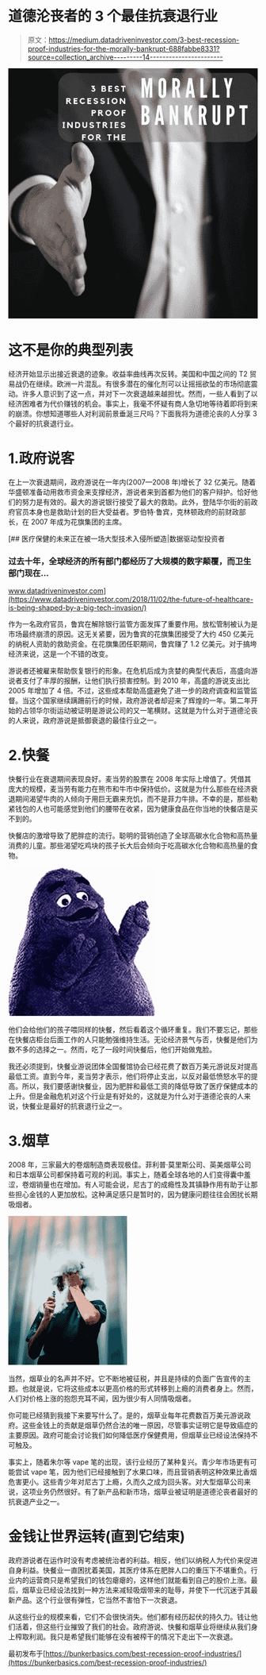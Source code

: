 # 道德沦丧者的 3 个最佳抗衰退行业

> 原文：<https://medium.datadriveninvestor.com/3-best-recession-proof-industries-for-the-morally-bankrupt-688fabbe8331?source=collection_archive---------14----------------------->

![](img/803cf34ece808026ce33109277a417fa.png)

# 这不是你的典型列表

经济开始显示出接近衰退的迹象。收益率曲线再次反转。美国和中国之间的 T2 贸易战仍在继续。欧洲一片混乱。有很多潜在的催化剂可以让摇摇欲坠的市场彻底震动。许多人意识到了这一点，并对下一次衰退越来越担忧。然而，一些人看到了以经济困难者为代价赚钱的机会。事实上，我毫不怀疑有商人急切地等待着即将到来的崩溃。你想知道哪些人对利润前景垂涎三尺吗？下面我将为道德沦丧的人分享 3 个最好的抗衰退行业。

# 1.政府说客

在上一次衰退期间，政府游说在一年内(2007—2008 年)增长了 32 亿美元。随着华盛顿准备动用救市资金来支撑经济，游说者来到首都为他们的客户辩护。恰好他们的努力是有效的。最大的游说银行接受了最大的救助。此外，登陆华尔街的前政府官员本身也是救助计划的巨大受益者。罗伯特·鲁宾，克林顿政府的前财政部长，在 2007 年成为花旗集团的主席。

[](https://www.datadriveninvestor.com/2018/11/02/the-future-of-healthcare-is-being-shaped-by-a-big-tech-invasion/) [## 医疗保健的未来正在被一场大型技术入侵所塑造|数据驱动型投资者

### 过去十年，全球经济的所有部门都经历了大规模的数字颠覆，而卫生部门现在…

www.datadriveninvestor.com](https://www.datadriveninvestor.com/2018/11/02/the-future-of-healthcare-is-being-shaped-by-a-big-tech-invasion/) 

作为一名政府官员，鲁宾在解除银行监管方面发挥了重要作用。放松管制被认为是市场最终崩溃的原因。这无关紧要，因为鲁宾的花旗集团接受了大约 450 亿美元的纳税人资助的救助资金。在花旗集团任职期间，鲁宾赚了 1.2 亿美元。对于搞垮经济来说，这是一个不错的改变。

游说者还被雇来帮助恢复银行的形象。在危机后成为贪婪的典型代表后，高盛向游说者支付了丰厚的报酬，让他们执行损害控制。到 2010 年，高盛的游说支出比 2005 年增加了 4 倍。不过，这些成本帮助高盛避免了进一步的政府调查和监管监督。当这个国家继续蹒跚前行的时候，政府游说者却迎来了辉煌的一年。第二年开始的占领华尔街运动被证明是游说公司的又一笔横财。这就是为什么对于道德沦丧的人来说，政府游说是抵御衰退的最佳行业之一。

# 2.快餐

快餐行业在衰退期间表现良好。麦当劳的股票在 2008 年实际上增值了。凭借其庞大的规模，麦当劳有能力在熊市和牛市中保持低价。这就是为什么那些在经济衰退期间渴望牛肉的人倾向于用巨无霸来充饥，而不是菲力牛排。不幸的是，那些勒紧钱包的人也可能感觉到他们的腰带在收紧，因为健康食品在你当地的快餐店是买不到的。

快餐店的激增导致了肥胖症的流行。聪明的营销创造了全球高碳水化合物和高热量消费的儿童。那些渴望吃鸡块的孩子长大后会倾向于吃高碳水化合物和高热量的食物。

![](img/1557344637f81c6bf0555f8af97401a1.png)

他们会给他们的孩子喂同样的快餐，然后看着这个循环重复。我们不要忘记，那些在快餐店柜台后面工作的人只能勉强维持生活。无论经济景气与否，快餐是他们为数不多的选择之一。然而，吃了一段时间快餐后，他们开始做鬼脸。

我还必须提到，快餐业游说团体全国餐馆协会已经花费了数百万美元游说反对提高最低工资。直到今年，麦当劳才表示，他们将停止支出，以反对最低愤怒水平的提高。所以，我们要感谢快餐业，因为肥胖和最低工资的降低导致了医疗保健成本的上升。但是金融危机对这个行业是有好处的，这就是为什么对于道德沦丧的人来说，快餐业是最好的抗衰退行业之一。

# 3.烟草

2008 年，三家最大的卷烟制造商表现极佳。菲利普·莫里斯公司、英美烟草公司和日本烟草公司都保持着可观的利润。事实上，随着全球各地的人们变得囊中羞涩，卷烟销量也在增加。有人可能会说，尼古丁的成瘾性及其镇静作用有助于让那些担心金钱的人更加放松。这种满足感只是暂时的，因为健康问题往往会困扰长期吸烟者。

![](img/f4f3bb9f7a4151bea51c198997981920.png)

当然，烟草业的名声并不好。它不断地被征税，并且是持续的负面广告宣传的主题。也就是说，它将这些成本以更高价格的形式转移到上瘾的消费者身上。然而，人们对价格上涨的抱怨充耳不闻，因为很少有人同情吸烟者。

你可能已经猜到我接下来要写什么了。是的，烟草业每年花费数百万美元游说政府。这些金钱上的贡献是烟草仍然合法的唯一原因，尽管事实证明它是导致癌症的主要原因。政府可能会讨论我们如何降低医疗保健费用，但烟草业已经设法保持不可触及。

事实上，随着朱尔等 vape 笔的出现，该行业经历了某种复兴。青少年市场更有可能尝试 vape 笔，因为他们已经接触到了水果口味，而且营销表明这种效果比香烟危害更小。这些青少年对尼古丁上瘾，久而久之成为回头客。对大型烟草公司来说，这项业务仍然很好。有了新产品和新市场，烟草业被证明是道德沦丧者最好的抗衰退产业之一。

# 金钱让世界运转(直到它结束)

政府游说者在运作时没有考虑被统治者的利益。相反，他们以纳税人为代价来促进自身利益。快餐业一直困扰着美国，其医疗体系在肥胖人口的重压下不堪重负。行业内的运营商只是希望我们的钱包瘪瘪的，这样他们就能看到自己的股价上涨。最后，烟草业已经设法找到一种方法来减轻吸烟带来的耻辱，并使下一代沉迷于其最新产品。这个行业很有弹性，它当然不害怕下一次衰退。

从这些行业的规模来看，它们不会很快消失。他们都有经历起伏的持久力。钱让他们活着，但这些行业摧毁了我们的社会。政府游说、快餐和烟草业将继续从我们身上榨取利润。我只是希望我们能够在没有被榨干的情况下走出下一次衰退。

最初发布于[https://bunkerbasics.com/best-recession-proof-industries/](https://bunkerbasics.com/best-recession-proof-industries/)